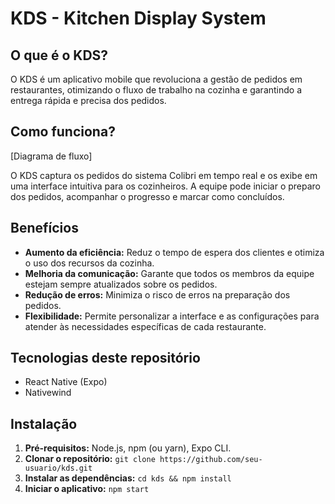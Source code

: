 # KDS - Kitchen Display System

## O que é o KDS?

O KDS é um aplicativo mobile que revoluciona a gestão de pedidos em restaurantes, otimizando o fluxo de trabalho na cozinha e garantindo a entrega rápida e precisa dos pedidos.

## Como funciona?

[Diagrama de fluxo]

O KDS captura os pedidos do sistema Colibri em tempo real e os exibe em uma interface intuitiva para os cozinheiros. A equipe pode iniciar o preparo dos pedidos, acompanhar o progresso e marcar como concluídos.

## Benefícios

* **Aumento da eficiência:** Reduz o tempo de espera dos clientes e otimiza o uso dos recursos da cozinha.
* **Melhoria da comunicação:** Garante que todos os membros da equipe estejam sempre atualizados sobre os pedidos.
* **Redução de erros:** Minimiza o risco de erros na preparação dos pedidos.
* **Flexibilidade:** Permite personalizar a interface e as configurações para atender às necessidades específicas de cada restaurante.

## Tecnologias deste repositório

* React Native (Expo) 
* Nativewind 

## Instalação

1. **Pré-requisitos:** Node.js, npm (ou yarn), Expo CLI.
2. **Clonar o repositório:** `git clone https://github.com/seu-usuario/kds.git`
3. **Instalar as dependências:** `cd kds && npm install`
4. **Iniciar o aplicativo:** `npm start`